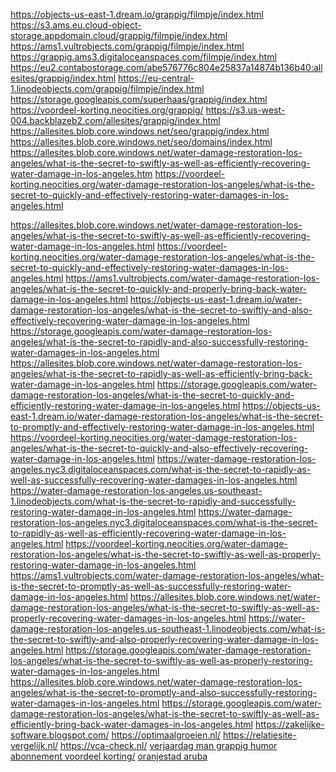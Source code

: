 <a href="https://objects-us-east-1.dream.io/grappig/filmpje/index.htmlhttps://s3.ams.eu.cloud-object-storage.appdomain.cloud/grappig/filmpje/index.htmlhttps://ams1.vultrobjects.com/grappig/filmpje/index.htmlhttps://grappig.ams3.digitaloceanspaces.com/filmpje/index.htmlhttps://eu2.contabostorage.com/abe576776c804e25837a14874b136b40:allesites/grappig/index.htmlhttps://eu-central-1.linodeobjects.com/grappig/filmpje/index.htmlhttps://storage.googleapis.com/superhaas/grappig/index.htmlhttps://voordeel-korting.neocities.org/grappig/https://s3.us-west-004.backblazeb2.com/allesites/grappig/index.htmlhttps://allesites.blob.core.windows.net/seo/grappig/index.html">https://objects-us-east-1.dream.io/grappig/filmpje/index.html</a>
<a href="https://objects-us-east-1.dream.io/grappig/filmpje/index.htmlhttps://s3.ams.eu.cloud-object-storage.appdomain.cloud/grappig/filmpje/index.htmlhttps://ams1.vultrobjects.com/grappig/filmpje/index.htmlhttps://grappig.ams3.digitaloceanspaces.com/filmpje/index.htmlhttps://eu2.contabostorage.com/abe576776c804e25837a14874b136b40:allesites/grappig/index.htmlhttps://eu-central-1.linodeobjects.com/grappig/filmpje/index.htmlhttps://storage.googleapis.com/superhaas/grappig/index.htmlhttps://voordeel-korting.neocities.org/grappig/https://s3.us-west-004.backblazeb2.com/allesites/grappig/index.htmlhttps://allesites.blob.core.windows.net/seo/grappig/index.html">https://s3.ams.eu.cloud-object-storage.appdomain.cloud/grappig/filmpje/index.html</a>
<a href="https://objects-us-east-1.dream.io/grappig/filmpje/index.htmlhttps://s3.ams.eu.cloud-object-storage.appdomain.cloud/grappig/filmpje/index.htmlhttps://ams1.vultrobjects.com/grappig/filmpje/index.htmlhttps://grappig.ams3.digitaloceanspaces.com/filmpje/index.htmlhttps://eu2.contabostorage.com/abe576776c804e25837a14874b136b40:allesites/grappig/index.htmlhttps://eu-central-1.linodeobjects.com/grappig/filmpje/index.htmlhttps://storage.googleapis.com/superhaas/grappig/index.htmlhttps://voordeel-korting.neocities.org/grappig/https://s3.us-west-004.backblazeb2.com/allesites/grappig/index.htmlhttps://allesites.blob.core.windows.net/seo/grappig/index.html">https://ams1.vultrobjects.com/grappig/filmpje/index.html</a>
<a href="https://objects-us-east-1.dream.io/grappig/filmpje/index.htmlhttps://s3.ams.eu.cloud-object-storage.appdomain.cloud/grappig/filmpje/index.htmlhttps://ams1.vultrobjects.com/grappig/filmpje/index.htmlhttps://grappig.ams3.digitaloceanspaces.com/filmpje/index.htmlhttps://eu2.contabostorage.com/abe576776c804e25837a14874b136b40:allesites/grappig/index.htmlhttps://eu-central-1.linodeobjects.com/grappig/filmpje/index.htmlhttps://storage.googleapis.com/superhaas/grappig/index.htmlhttps://voordeel-korting.neocities.org/grappig/https://s3.us-west-004.backblazeb2.com/allesites/grappig/index.htmlhttps://allesites.blob.core.windows.net/seo/grappig/index.html">https://grappig.ams3.digitaloceanspaces.com/filmpje/index.html</a>
<a href="https://objects-us-east-1.dream.io/grappig/filmpje/index.htmlhttps://s3.ams.eu.cloud-object-storage.appdomain.cloud/grappig/filmpje/index.htmlhttps://ams1.vultrobjects.com/grappig/filmpje/index.htmlhttps://grappig.ams3.digitaloceanspaces.com/filmpje/index.htmlhttps://eu2.contabostorage.com/abe576776c804e25837a14874b136b40:allesites/grappig/index.htmlhttps://eu-central-1.linodeobjects.com/grappig/filmpje/index.htmlhttps://storage.googleapis.com/superhaas/grappig/index.htmlhttps://voordeel-korting.neocities.org/grappig/https://s3.us-west-004.backblazeb2.com/allesites/grappig/index.htmlhttps://allesites.blob.core.windows.net/seo/grappig/index.html">https://eu2.contabostorage.com/abe576776c804e25837a14874b136b40:allesites/grappig/index.html</a>
<a href="https://objects-us-east-1.dream.io/grappig/filmpje/index.htmlhttps://s3.ams.eu.cloud-object-storage.appdomain.cloud/grappig/filmpje/index.htmlhttps://ams1.vultrobjects.com/grappig/filmpje/index.htmlhttps://grappig.ams3.digitaloceanspaces.com/filmpje/index.htmlhttps://eu2.contabostorage.com/abe576776c804e25837a14874b136b40:allesites/grappig/index.htmlhttps://eu-central-1.linodeobjects.com/grappig/filmpje/index.htmlhttps://storage.googleapis.com/superhaas/grappig/index.htmlhttps://voordeel-korting.neocities.org/grappig/https://s3.us-west-004.backblazeb2.com/allesites/grappig/index.htmlhttps://allesites.blob.core.windows.net/seo/grappig/index.html">https://eu-central-1.linodeobjects.com/grappig/filmpje/index.html</a>
<a href="https://objects-us-east-1.dream.io/grappig/filmpje/index.htmlhttps://s3.ams.eu.cloud-object-storage.appdomain.cloud/grappig/filmpje/index.htmlhttps://ams1.vultrobjects.com/grappig/filmpje/index.htmlhttps://grappig.ams3.digitaloceanspaces.com/filmpje/index.htmlhttps://eu2.contabostorage.com/abe576776c804e25837a14874b136b40:allesites/grappig/index.htmlhttps://eu-central-1.linodeobjects.com/grappig/filmpje/index.htmlhttps://storage.googleapis.com/superhaas/grappig/index.htmlhttps://voordeel-korting.neocities.org/grappig/https://s3.us-west-004.backblazeb2.com/allesites/grappig/index.htmlhttps://allesites.blob.core.windows.net/seo/grappig/index.html">https://storage.googleapis.com/superhaas/grappig/index.html</a>
<a href="https://objects-us-east-1.dream.io/grappig/filmpje/index.htmlhttps://s3.ams.eu.cloud-object-storage.appdomain.cloud/grappig/filmpje/index.htmlhttps://ams1.vultrobjects.com/grappig/filmpje/index.htmlhttps://grappig.ams3.digitaloceanspaces.com/filmpje/index.htmlhttps://eu2.contabostorage.com/abe576776c804e25837a14874b136b40:allesites/grappig/index.htmlhttps://eu-central-1.linodeobjects.com/grappig/filmpje/index.htmlhttps://storage.googleapis.com/superhaas/grappig/index.htmlhttps://voordeel-korting.neocities.org/grappig/https://s3.us-west-004.backblazeb2.com/allesites/grappig/index.htmlhttps://allesites.blob.core.windows.net/seo/grappig/index.html">https://voordeel-korting.neocities.org/grappig/</a>
<a href="https://objects-us-east-1.dream.io/grappig/filmpje/index.htmlhttps://s3.ams.eu.cloud-object-storage.appdomain.cloud/grappig/filmpje/index.htmlhttps://ams1.vultrobjects.com/grappig/filmpje/index.htmlhttps://grappig.ams3.digitaloceanspaces.com/filmpje/index.htmlhttps://eu2.contabostorage.com/abe576776c804e25837a14874b136b40:allesites/grappig/index.htmlhttps://eu-central-1.linodeobjects.com/grappig/filmpje/index.htmlhttps://storage.googleapis.com/superhaas/grappig/index.htmlhttps://voordeel-korting.neocities.org/grappig/https://s3.us-west-004.backblazeb2.com/allesites/grappig/index.htmlhttps://allesites.blob.core.windows.net/seo/grappig/index.html">https://s3.us-west-004.backblazeb2.com/allesites/grappig/index.html</a>
<a href="https://objects-us-east-1.dream.io/grappig/filmpje/index.htmlhttps://s3.ams.eu.cloud-object-storage.appdomain.cloud/grappig/filmpje/index.htmlhttps://ams1.vultrobjects.com/grappig/filmpje/index.htmlhttps://grappig.ams3.digitaloceanspaces.com/filmpje/index.htmlhttps://eu2.contabostorage.com/abe576776c804e25837a14874b136b40:allesites/grappig/index.htmlhttps://eu-central-1.linodeobjects.com/grappig/filmpje/index.htmlhttps://storage.googleapis.com/superhaas/grappig/index.htmlhttps://voordeel-korting.neocities.org/grappig/https://s3.us-west-004.backblazeb2.com/allesites/grappig/index.htmlhttps://allesites.blob.core.windows.net/seo/grappig/index.html">https://allesites.blob.core.windows.net/seo/grappig/index.html</a>
<a href="https://allesites.blob.core.windows.net/seo/domains/index.html">https://allesites.blob.core.windows.net/seo/domains/index.html</a>
<a href="https://allesites.blob.core.windows.net/water-damage-restoration-los-angeles/what-is-the-secret-to-swiftly-as-well-as-efficiently-recovering-water-damage-in-los-angeles.htm">https://allesites.blob.core.windows.net/water-damage-restoration-los-angeles/what-is-the-secret-to-swiftly-as-well-as-efficiently-recovering-water-damage-in-los-angeles.htm</a>
<a href="https://voordeel-korting.neocities.org/water-damage-restoration-los-angeles/what-is-the-secret-to-quickly-and-effectively-restoring-water-damages-in-los-angeles.html">https://voordeel-korting.neocities.org/water-damage-restoration-los-angeles/what-is-the-secret-to-quickly-and-effectively-restoring-water-damages-in-los-angeles.html</a>

<a href="https://allesites.blob.core.windows.net/water-damage-restoration-los-angeles/what-is-the-secret-to-swiftly-as-well-as-efficiently-recovering-water-damage-in-los-angeles.html">https://allesites.blob.core.windows.net/water-damage-restoration-los-angeles/what-is-the-secret-to-swiftly-as-well-as-efficiently-recovering-water-damage-in-los-angeles.html</a>
<a href="https://voordeel-korting.neocities.org/water-damage-restoration-los-angeles/what-is-the-secret-to-quickly-and-effectively-restoring-water-damages-in-los-angeles.html">https://voordeel-korting.neocities.org/water-damage-restoration-los-angeles/what-is-the-secret-to-quickly-and-effectively-restoring-water-damages-in-los-angeles.html</a>
<a href="https://ams1.vultrobjects.com/water-damage-restoration-los-angeles/what-is-the-secret-to-quickly-and-properly-bring-back-water-damage-in-los-angeles.html">https://ams1.vultrobjects.com/water-damage-restoration-los-angeles/what-is-the-secret-to-quickly-and-properly-bring-back-water-damage-in-los-angeles.html</a>
<a href="https://objects-us-east-1.dream.io/water-damage-restoration-los-angeles/what-is-the-secret-to-swiftly-and-also-effectively-recovering-water-damage-in-los-angeles.html">https://objects-us-east-1.dream.io/water-damage-restoration-los-angeles/what-is-the-secret-to-swiftly-and-also-effectively-recovering-water-damage-in-los-angeles.html</a>
<a href="https://storage.googleapis.com/water-damage-restoration-los-angeles/what-is-the-secret-to-rapidly-and-also-successfully-restoring-water-damages-in-los-angeles.html">https://storage.googleapis.com/water-damage-restoration-los-angeles/what-is-the-secret-to-rapidly-and-also-successfully-restoring-water-damages-in-los-angeles.html</a>
<a href="https://allesites.blob.core.windows.net/water-damage-restoration-los-angeles/what-is-the-secret-to-rapidly-as-well-as-efficiently-bring-back-water-damage-in-los-angeles.html">https://allesites.blob.core.windows.net/water-damage-restoration-los-angeles/what-is-the-secret-to-rapidly-as-well-as-efficiently-bring-back-water-damage-in-los-angeles.html</a>
<a href="https://storage.googleapis.com/water-damage-restoration-los-angeles/what-is-the-secret-to-quickly-and-efficiently-restoring-water-damage-in-los-angeles.html">https://storage.googleapis.com/water-damage-restoration-los-angeles/what-is-the-secret-to-quickly-and-efficiently-restoring-water-damage-in-los-angeles.html</a>
<a href="https://objects-us-east-1.dream.io/water-damage-restoration-los-angeles/what-is-the-secret-to-promptly-and-effectively-restoring-water-damage-in-los-angeles.html">https://objects-us-east-1.dream.io/water-damage-restoration-los-angeles/what-is-the-secret-to-promptly-and-effectively-restoring-water-damage-in-los-angeles.html</a>
<a href="https://voordeel-korting.neocities.org/water-damage-restoration-los-angeles/what-is-the-secret-to-quickly-and-also-effectively-recovering-water-damage-in-los-angeles.html">https://voordeel-korting.neocities.org/water-damage-restoration-los-angeles/what-is-the-secret-to-quickly-and-also-effectively-recovering-water-damage-in-los-angeles.html</a>
<a href="https://water-damage-restoration-los-angeles.nyc3.digitaloceanspaces.com/what-is-the-secret-to-rapidly-as-well-as-successfully-recovering-water-damages-in-los-angeles.html">https://water-damage-restoration-los-angeles.nyc3.digitaloceanspaces.com/what-is-the-secret-to-rapidly-as-well-as-successfully-recovering-water-damages-in-los-angeles.html</a>
<a href="https://water-damage-restoration-los-angeles.us-southeast-1.linodeobjects.com/what-is-the-secret-to-rapidly-and-successfully-restoring-water-damage-in-los-angeles.html">https://water-damage-restoration-los-angeles.us-southeast-1.linodeobjects.com/what-is-the-secret-to-rapidly-and-successfully-restoring-water-damage-in-los-angeles.html</a>
<a href="https://water-damage-restoration-los-angeles.nyc3.digitaloceanspaces.com/what-is-the-secret-to-rapidly-as-well-as-efficiently-recovering-water-damage-in-los-angeles.html">https://water-damage-restoration-los-angeles.nyc3.digitaloceanspaces.com/what-is-the-secret-to-rapidly-as-well-as-efficiently-recovering-water-damage-in-los-angeles.html</a>
<a href="https://voordeel-korting.neocities.org/water-damage-restoration-los-angeles/what-is-the-secret-to-swiftly-as-well-as-properly-restoring-water-damage-in-los-angeles.html">https://voordeel-korting.neocities.org/water-damage-restoration-los-angeles/what-is-the-secret-to-swiftly-as-well-as-properly-restoring-water-damage-in-los-angeles.html</a>
<a href="https://ams1.vultrobjects.com/water-damage-restoration-los-angeles/what-is-the-secret-to-promptly-as-well-as-successfully-restoring-water-damage-in-los-angeles.html">https://ams1.vultrobjects.com/water-damage-restoration-los-angeles/what-is-the-secret-to-promptly-as-well-as-successfully-restoring-water-damage-in-los-angeles.html</a>
<a href="https://allesites.blob.core.windows.net/water-damage-restoration-los-angeles/what-is-the-secret-to-swiftly-as-well-as-properly-recovering-water-damages-in-los-angeles.html">https://allesites.blob.core.windows.net/water-damage-restoration-los-angeles/what-is-the-secret-to-swiftly-as-well-as-properly-recovering-water-damages-in-los-angeles.html</a>
<a href="https://water-damage-restoration-los-angeles.us-southeast-1.linodeobjects.com/what-is-the-secret-to-swiftly-and-also-properly-recovering-water-damage-in-los-angeles.html">https://water-damage-restoration-los-angeles.us-southeast-1.linodeobjects.com/what-is-the-secret-to-swiftly-and-also-properly-recovering-water-damage-in-los-angeles.html</a>
<a href="https://storage.googleapis.com/water-damage-restoration-los-angeles/what-is-the-secret-to-swiftly-as-well-as-properly-restoring-water-damages-in-los-angeles.html">https://storage.googleapis.com/water-damage-restoration-los-angeles/what-is-the-secret-to-swiftly-as-well-as-properly-restoring-water-damages-in-los-angeles.html</a>
<a href="https://allesites.blob.core.windows.net/water-damage-restoration-los-angeles/what-is-the-secret-to-promptly-and-also-successfully-restoring-water-damages-in-los-angeles.html">https://allesites.blob.core.windows.net/water-damage-restoration-los-angeles/what-is-the-secret-to-promptly-and-also-successfully-restoring-water-damages-in-los-angeles.html</a>
<a href="https://storage.googleapis.com/water-damage-restoration-los-angeles/what-is-the-secret-to-swiftly-as-well-as-efficiently-bring-back-water-damages-in-los-angeles.html">https://storage.googleapis.com/water-damage-restoration-los-angeles/what-is-the-secret-to-swiftly-as-well-as-efficiently-bring-back-water-damages-in-los-angeles.html</a>
<a href="https://zakelijke-software.blogspot.com/">https://zakelijke-software.blogspot.com/</a>
<a href="https://optimaalgroeien.nl/">https://optimaalgroeien.nl/</a>
<a href="https://relatiesite-vergelijk.nl/">https://relatiesite-vergelijk.nl/</a>
<a href="https://vca-check.nl/">https://vca-check.nl/</a>
<a href="https://grappigverjaardagsfilmpje.nl/verjaardag-man-grappig/">verjaardag man grappig humor</a>
<a href="https://abonnementvoordeel.nl/"> abonnement voordeel korting/</a>
<a href="https://paraderapark-aruba.com/nl/oranjestad/">oranjestad aruba</a>
